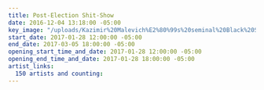 ```yaml
---
title: Post-Election Shit-Show
date: 2016-12-04 13:18:00 -05:00
key_image: "/uploads/Kazimir%20Malevich%E2%80%99s%20seminal%20Black%20Square%20(1915).jpg"
start_date: 2017-01-28 12:00:00 -05:00
end_date: 2017-03-05 18:00:00 -05:00
opening_start_time_and_date: 2017-01-28 12:00:00 -05:00
opening_end_time_and_date: 2017-01-28 18:00:00 -05:00
artist_links:
  150 artists and counting: 
---
```


